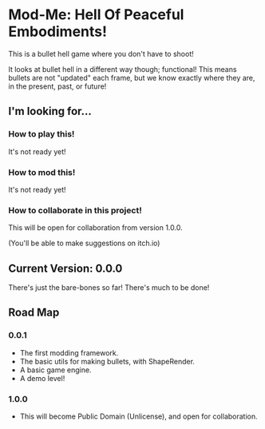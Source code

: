 # Mod-Me: Hell Of Peaceful Embodiments!

This is a bullet hell game where you don't have to shoot!

It looks at bullet hell in a different way though; functional!
This means bullets are not "updated" each frame, but we know exactly where they
are, in the present, past, or future!

## I'm looking for...
### How to play this!
It's not ready yet!

### How to mod this!
It's not ready yet!

### How to collaborate in this project!
This will be open for collaboration from version 1.0.0.

(You'll be able to make suggestions on itch.io)

## Current Version: 0.0.0

There's just the bare-bones so far! There's much to be done!

## Road Map
### 0.0.1
- The first modding framework.
- The basic utils for making bullets, with ShapeRender.
- A basic game engine.
- A demo level!

### 1.0.0
- This will become Public Domain (Unlicense), and open for collaboration.
